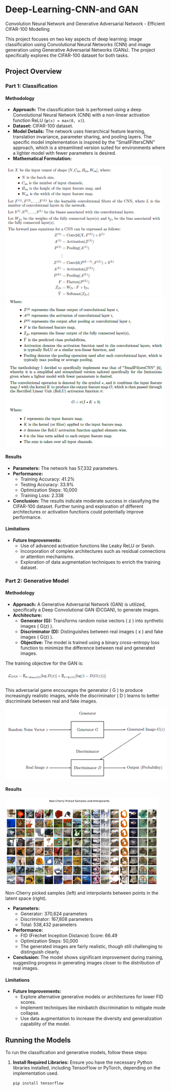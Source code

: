 # Deep-Learning-CNN-and GAN
Convolution Neural Network and Generative Adversarial Network - Efficient CIFAR-100 Modelling 

This project focuses on two key aspects of deep learning: image classification using Convolutional Neural Networks (CNN) and image generation using Generative Adversarial Networks (GANs). The project specifically explores the CIFAR-100 dataset for both tasks.

## Project Overview

### Part 1: Classification

#### Methodology
- **Approach:** The classification task is performed using a deep Convolutional Neural Network (CNN) with a non-linear activation function ReLU (`φ(x) = max(0, x)`).
- **Dataset:** CIFAR-100 dataset.
- **Model Details:** The network uses hierarchical feature learning, translation invariance, parameter sharing, and pooling layers. The specific model implementation is inspired by the "SmallFiltersCNN" approach, which is a streamlined version suited for environments where a lighter model with fewer parameters is desired.
- **Mathematical Formulation:**

![Classification mathmetical notation part1](image1.png)
![Classification mathmetical notation part2](image2.png)

#### Results
- **Parameters:** The network has 57,332 parameters.
- **Performance:**
  - Training Accuracy: 41.2%
  - Testing Accuracy: 33.9%
  - Optimization Steps: 10,000
  - Training Loss: 2.338
- **Conclusion:** The results indicate moderate success in classifying the CIFAR-100 dataset. Further tuning and exploration of different architectures or activation functions could potentially improve performance.

#### Limitations
- **Future Improvements:**
  - Use of advanced activation functions like Leaky ReLU or Swish.
  - Incorporation of complex architectures such as residual connections or attention mechanisms.
  - Exploration of data augmentation techniques to enrich the training dataset.

### Part 2: Generative Model

#### Methodology
- **Approach:** A Generative Adversarial Network (GAN) is utilized, specifically a Deep Convolutional GAN (DCGAN), to generate images.
- **Architecture:**
  - **Generator (G):** Transforms random noise vectors \( z \) into synthetic images \( G(z) \).
  - **Discriminator (D):** Distinguishes between real images \( x \) and fake images \( G(z) \).
  - **Objective:** The model is trained using a binary cross-entropy loss function to minimize the difference between real and generated images.

The training objective for the GAN is:

![GAN equation](image3.png)

This adversarial game encourages the generator \( G \) to produce increasingly realistic images, while the discriminator \( D \) learns to better discriminate between real and fake images.

![GAN part 2](image4.png)

#### Results
![image results](image5.png)
Non-Cherry picked samples (left) and interpolants between points in the latent space (right).

- **Parameters:**
  - Generator: 370,624 parameters
  - Discriminator: 167,808 parameters
  - Total: 538,432 parameters
- **Performance:**
  - FID (Fréchet Inception Distance) Score: 66.49
  - Optimization Steps: 50,000
  - The generated images are fairly realistic, though still challenging to distinguish clearly.
- **Conclusion:** The model shows significant improvement during training, suggesting progress in generating images closer to the distribution of real images.

#### Limitations
- **Future Improvements:**
  - Explore alternative generative models or architectures for lower FID scores.
  - Implement techniques like minibatch discrimination to mitigate mode collapse.
  - Use data augmentation to increase the diversity and generalization capability of the model.

## Running the Models

To run the classification and generative models, follow these steps:

1. **Install Required Libraries:** Ensure you have the necessary Python libraries installed, including TensorFlow or PyTorch, depending on the implementation used.
   ```bash
   pip install tensorflow
